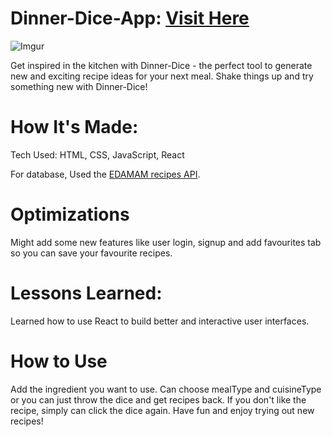 # Dinner-Dice-App: [Visit Here](https://dinner-dice.onrender.com/)

![Imgur](https://i.imgur.com/LVs08Gl.png)

Get inspired in the kitchen with Dinner-Dice - the perfect tool to generate new and exciting recipe ideas for your next meal. Shake things up and try something new with Dinner-Dice!

# How It's Made:

Tech Used: HTML, CSS, JavaScript, React

For database, Used the [EDAMAM recipes API](https://developer.edamam.com/edamam-docs-recipe-api#/).

# Optimizations

Might add some new features like user login, signup and add favourites tab so you can save your favourite recipes.

# Lessons Learned:

Learned how to use React to build better and interactive user interfaces.

# How to Use

Add the ingredient you want to use. Can choose mealType and cuisineType or you can just throw the dice and get recipes back.
If you don't like the recipe, simply can click the dice again.
Have fun and enjoy trying out new recipes!
